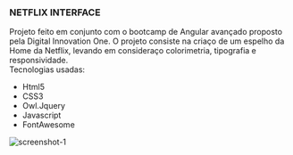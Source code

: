<h3><b>NETFLIX INTERFACE</b></h3>

Projeto feito em conjunto com o bootcamp de Angular avançado proposto pela Digital Innovation One.
O projeto consiste na criaço de um espelho da Home da Netflix, levando em consideraço colorimetria, tipografia e responsividade.
<br>
Tecnologias usadas:


- Html5
- CSS3
- Owl.Jquery
- Javascript
- FontAwesome



![screenshot-1](https://user-images.githubusercontent.com/40208382/112404291-d777f480-8cee-11eb-91a6-9b0b2360e282.png)
